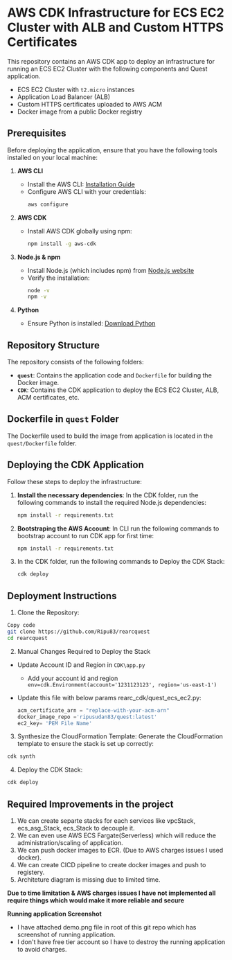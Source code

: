 # AWS CDK Infrastructure for ECS EC2 Cluster with ALB and Custom HTTPS Certificates

This repository contains an AWS CDK app to deploy an infrastructure for running an ECS EC2 Cluster with the following components and Quest application.
- ECS EC2 Cluster with `t2.micro` instances
- Application Load Balancer (ALB)
- Custom HTTPS certificates uploaded to AWS ACM
- Docker image from a public Docker registry


## Prerequisites

Before deploying the application, ensure that you have the following tools installed on your local machine:

1. **AWS CLI**
   - Install the AWS CLI: [Installation Guide](https://docs.aws.amazon.com/cli/latest/userguide/getting-started-install.html)
   - Configure AWS CLI with your credentials: 
     ```bash
     aws configure
     ```

2. **AWS CDK**
   - Install AWS CDK globally using npm:
     ```bash
     npm install -g aws-cdk
     ```

3. **Node.js & npm**
   - Install Node.js (which includes npm) from [Node.js website](https://nodejs.org/)
   - Verify the installation:
     ```bash
     node -v
     npm -v
     ```

4. **Python**
   - Ensure Python is installed: [Download Python](https://www.python.org/downloads/)

## Repository Structure

The repository consists of the following folders:
- **`quest`**: Contains the application code and `Dockerfile` for building the Docker image.
- **`CDK`**: Contains the CDK application to deploy the ECS EC2 Cluster, ALB, ACM certificates, etc.

## Dockerfile in `quest` Folder

The Dockerfile used to build the image from application is located in the `quest/Dockerfile` folder.


## Deploying the CDK Application

Follow these steps to deploy the infrastructure:

1. **Install the necessary dependencies**:
   In the CDK folder, run the following commands to install the required Node.js dependencies:
   ```bash
   npm install -r requirements.txt
   ```
2. **Bootstraping the AWS Account**:
   In CLI run the following commands to bootstrap account to run CDK app for first time:
   ```bash
   npm install -r requirements.txt
   ```
3. In the CDK folder, run the following commands to Deploy the CDK Stack:
   ```bash
   cdk deploy
   ```
## Deployment Instructions

1. Clone the Repository:

``` bash
Copy code
git clone https://github.com/Ripu83/rearcquest
cd rearcquest
```

2. Manual Changes Required to Deploy the Stack

  * Update Account ID and Region in  ```CDK\app.py```
    - Add your account id and region 
    ``` env=cdk.Environment(account='1231123123', region='us-east-1')```

  * Update this file with below params rearc_cdk/quest_ecs_ec2.py:

    ``` python
    acm_certificate_arn = "replace-with-your-acm-arn"
    docker_image_repo ='ripusudan83/quest:latest'
    ec2_key= 'PEM File Name'
    ```

3. Synthesize the CloudFormation Template:
Generate the CloudFormation template to ensure the stack is set up correctly:

```bash
cdk synth
```
4. Deploy the CDK Stack: 
```bash
cdk deploy
```

## Required Improvements in the project

1. We can create separte stacks for each services like vpcStack, ecs_asg_Stack, ecs_Stack to decouple it.
2. We can even use AWS ECS Fargate(Serverless) which will reduce the administration/scaling of application.
3. We can push docker images to ECR. (Due to AWS charges issues I used docker).
4. We can create CICD pipeline to create docker images and push to registery.
5. Architeture diagram is missing due to limited time.


**Due to time limitation & AWS charges issues I have not implemented all require things which would make it more reliable and secure**

**Running application Screenshot**
- I have attached demo.png file in root of this git repo which has screenshot of running application.
- I don't have free tier account so I have to destroy the running application to avoid charges.

